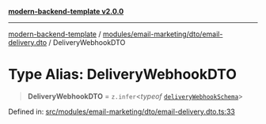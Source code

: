 [**modern-backend-template v2.0.0**](../../../../../README.md)

***

[modern-backend-template](../../../../../modules.md) / [modules/email-marketing/dto/email-delivery.dto](../README.md) / DeliveryWebhookDTO

# Type Alias: DeliveryWebhookDTO

> **DeliveryWebhookDTO** = `z.infer`\<*typeof* [`deliveryWebhookSchema`](../variables/deliveryWebhookSchema.md)\>

Defined in: [src/modules/email-marketing/dto/email-delivery.dto.ts:33](https://github.com/maemreyo/saas-4cus-nodejs/blob/2a5b3f3aa11335dfa561e80e1feabb8e6084261e/src/modules/email-marketing/dto/email-delivery.dto.ts#L33)
